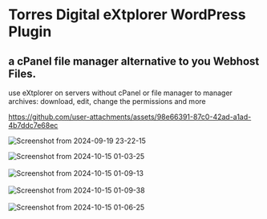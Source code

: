 # Torres Digital eXtplorer WordPress Plugin
 ## a cPanel file manager alternative to you Webhost Files.

use eXtplorer on servers without cPanel or file manager to manager archives: download, edit, change the permissions and more



https://github.com/user-attachments/assets/98e66391-87c0-42ad-a1ad-4b7ddc7e68ec



![Screenshot from 2024-09-19 23-22-15](https://github.com/user-attachments/assets/3ebfd77d-75e9-4fc0-a4c7-d6547211dff2) <br>

![Screenshot from 2024-10-15 01-03-25](https://github.com/user-attachments/assets/29efee9b-4a02-4286-bc8a-fcc6207d1b63) <br>
<br>
![Screenshot from 2024-10-15 01-09-13](https://github.com/user-attachments/assets/ea61eee5-6a63-461a-9a07-587b4d1c864a) <br>
<br>
![Screenshot from 2024-10-15 01-09-38](https://github.com/user-attachments/assets/183c5602-999b-45f6-9615-0fbde580be11) <br>
<br>
![Screenshot from 2024-10-15 01-06-25](https://github.com/user-attachments/assets/f1b2829a-848c-4cd6-b7e7-236af16ba087)<br> 
<br>

